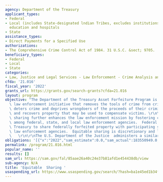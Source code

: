 ```yaml
---
agency: Department of the Treasury
applicant_types:
- Federal
- Local (includes State-designated lndian Tribes, excludes institutions of higher
  education and hospitals
- State
assistance_types:
- Direct Payments for a Specified Use
authorizations:
- The Comprehensive Crime Control Act of 1984. 31 U.S.C. &sect; 9705.
beneficiary_types:
- Federal
- Local
- State
categories:
- Law, Justice and Legal Services - Law Enforcement - Crime Analysis and Data
cfda: '21.016'
fiscal_year: '2022'
grants_url: https://grants.gov/search-grants?cfda=21.016
layout: program
objective: "The Department of the Treasury Asset Forfeiture Program is a nationwide\
  \ law enforcement initiative that removes the tools of crime from criminal organizations,\
  \ deters crime and deprives wrongdoers of the proceeds of their criminal proceeds,\
  \ and recovers property that may be used to compensate victims. \r\n\r\nEquitable\
  \ sharing further enhances the law enforcement mission by fostering cooperation\
  \ among federal, state, and local law enforcement agencies.  Federal law authorizes\
  \ Treasury to share federally forfeited property with participating state and local\
  \ law enforcement agencies.  Equitable sharing is discretionary and limited by statute.\
  \   \r\n\r\nThe U.S. Department of the Justice  administers a similar program."
obligations: '[{"x":"2022","sam_estimate":0.0,"sam_actual":183550949.0,"usa_spending_actual":0.0},{"x":"2023","sam_estimate":120000000.0,"sam_actual":0.0,"usa_spending_actual":0.0},{"x":"2024","sam_estimate":0.0,"sam_actual":0.0,"usa_spending_actual":0.0}]'
permalink: /program/21.016.html
popular_name: ''
results: []
sam_url: https://sam.gov/fal/85aae26a40c24e37b81afd1e454438db/view
sub-agency: N/A
title: 'Equitable  Sharing '
usaspending_url: https://www.usaspending.gov/search/?hash=ba1e45ed1b34ffdad5b2bd8f9da025be
---
```

